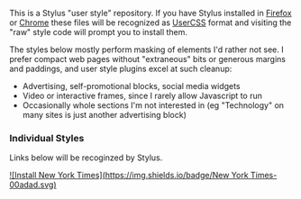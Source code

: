 This is a Stylus "user style" repository. If you have Stylus installed
in [Firefox][Firefox] or [Chrome][Chrome] these files will be
recognized as [UserCSS][UserCSS] format and visiting the "raw" style
code will prompt you to install them.

The styles below mostly perform masking of elements I'd rather not
see. I prefer compact web pages without "extraneous" bits or generous
margins and paddings, and user style plugins excel at such cleanup:

* Advertising, self-promotional blocks, social media widgets
* Video or interactive frames, since I rarely allow Javascript to run
* Occasionally whole sections I'm not interested in (eg "Technology"
  on many sites is just another advertising block)

### Individual Styles

Links below will be recoginzed by Stylus.

[![Install New York Times](https://img.shields.io/badge/New York Times-00adad.svg)][NYT]

[Firefox]: https://addons.mozilla.org/en-US/firefox/addon/styl-us/
[Chrome]: https://chrome.google.com/webstore/detail/stylus/clngdbkpkpeebahjckkjfobafhncgmne?hl=en
[UserCSS]: https://github.com/openstyles/stylus/wiki/Usercss

[NYT]: https://raw.githubusercontent.com/maptracker/confFiles/master/UserCSS/NYT.user.css
